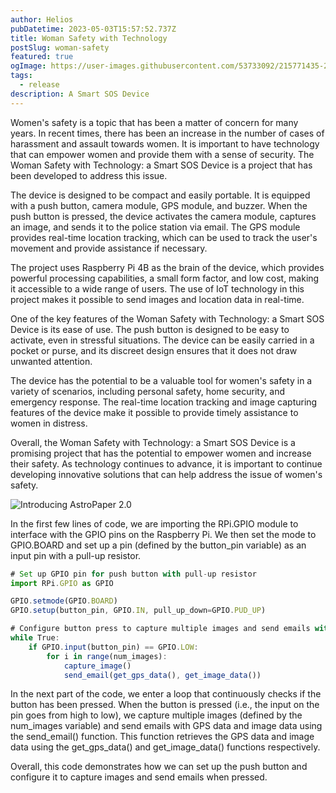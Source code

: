 ```yaml
---
author: Helios
pubDatetime: 2023-05-03T15:57:52.737Z
title: Woman Safety with Technology
postSlug: woman-safety
featured: true
ogImage: https://user-images.githubusercontent.com/53733092/215771435-25408246-2309-4f8b-a781-1f3d93bdf0ec.png
tags:
  - release
description: A Smart SOS Device
---
```



Women's safety is a topic that has been a matter of concern for many years. In recent times, there has been an increase in the number of cases of harassment and assault towards women. It is important to have technology that can empower women and provide them with a sense of security. The Woman Safety with Technology: a Smart SOS Device is a project that has been developed to address this issue.

The device is designed to be compact and easily portable. It is equipped with a push button, camera module, GPS module, and buzzer. When the push button is pressed, the device activates the camera module, captures an image, and sends it to the police station via email. The GPS module provides real-time location tracking, which can be used to track the user's movement and provide assistance if necessary.

The project uses Raspberry Pi 4B as the brain of the device, which provides powerful processing capabilities, a small form factor, and low cost, making it accessible to a wide range of users. The use of IoT technology in this project makes it possible to send images and location data in real-time.

One of the key features of the Woman Safety with Technology: a Smart SOS Device is its ease of use. The push button is designed to be easy to activate, even in stressful situations. The device can be easily carried in a pocket or purse, and its discreet design ensures that it does not draw unwanted attention.

The device has the potential to be a valuable tool for women's safety in a variety of scenarios, including personal safety, home security, and emergency response. The real-time location tracking and image capturing features of the device make it possible to provide timely assistance to women in distress.

Overall, the Woman Safety with Technology: a Smart SOS Device is a promising project that has the potential to empower women and increase their safety. As technology continues to advance, it is important to continue developing innovative solutions that can help address the issue of women's safety.

<!-- ![Introducing AstroPaper 2.0](https://user-images.githubusercontent.com/53733092/215683840-dc2502f5-8c5a-44f0-a26c-4e7180455056.png) -->

![Introducing AstroPaper 2.0](https://user-images.githubusercontent.com/53733092/215771435-25408246-2309-4f8b-a781-1f3d93bdf0ec.png)



In the first few lines of code, we are importing the RPi.GPIO module to interface with the GPIO pins on the Raspberry Pi. We then set the mode to GPIO.BOARD and set up a pin (defined by the button_pin variable) as an input pin with a pull-up resistor.

```ts
# Set up GPIO pin for push button with pull-up resistor
import RPi.GPIO as GPIO

GPIO.setmode(GPIO.BOARD)
GPIO.setup(button_pin, GPIO.IN, pull_up_down=GPIO.PUD_UP)

# Configure button press to capture multiple images and send emails with GPS data
while True:
    if GPIO.input(button_pin) == GPIO.LOW:
        for i in range(num_images):
            capture_image()
            send_email(get_gps_data(), get_image_data())

```

In the next part of the code, we enter a loop that continuously checks if the button has been pressed. When the button is pressed (i.e., the input on the pin goes from high to low), we capture multiple images (defined by the num_images variable) and send emails with GPS data and image data using the send_email() function. This function retrieves the GPS data and image data using the get_gps_data() and get_image_data() functions respectively.

Overall, this code demonstrates how we can set up the push button and configure it to capture images and send emails when pressed.










